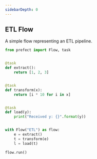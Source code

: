 ```yaml
---
sidebarDepth: 0
---
```


## ETL Flow

A simple flow representing an ETL pipeline.

```python
from prefect import Flow, task


@task
def extract():
    return [1, 2, 3]


@task
def transform(x):
    return [i * 10 for i in x]


@task
def load(y):
    print("Received y: {}".format(y))


with Flow("ETL") as flow:
    e = extract()
    t = transform(e)
    l = load(t)

flow.run()
```

